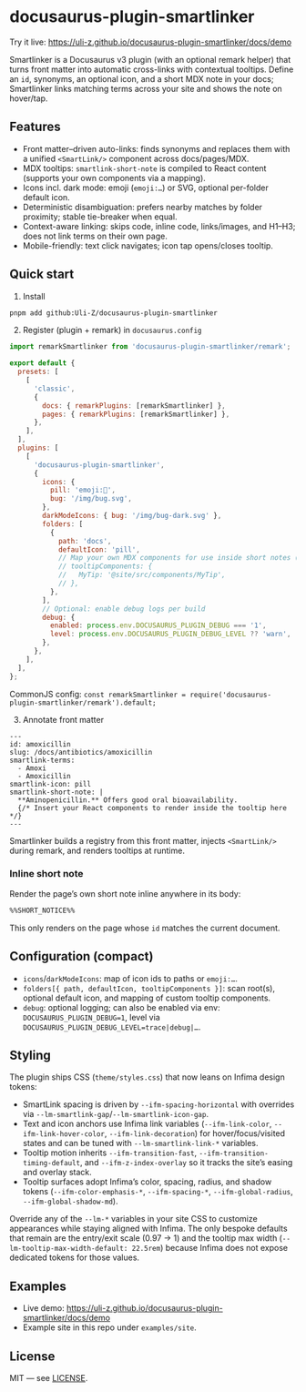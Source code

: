 # docusaurus-plugin-smartlinker

Try it live: https://uli-z.github.io/docusaurus-plugin-smartlinker/docs/demo

Smartlinker is a Docusaurus v3 plugin (with an optional remark helper) that turns front matter into automatic cross-links with contextual tooltips. Define an `id`, synonyms, an optional icon, and a short MDX note in your docs; Smartlinker links matching terms across your site and shows the note on hover/tap.

## Features

- Front matter–driven auto-links: finds synonyms and replaces them with a unified `<SmartLink/>` component across docs/pages/MDX.
- MDX tooltips: `smartlink-short-note` is compiled to React content (supports your own components via a mapping).
- Icons incl. dark mode: emoji (`emoji:…`) or SVG, optional per-folder default icon.
- Deterministic disambiguation: prefers nearby matches by folder proximity; stable tie-breaker when equal.
- Context-aware linking: skips code, inline code, links/images, and H1–H3; does not link terms on their own page.
- Mobile-friendly: text click navigates; icon tap opens/closes tooltip.

## Quick start

1) Install

```bash
pnpm add github:Uli-Z/docusaurus-plugin-smartlinker
```

2) Register (plugin + remark) in `docusaurus.config`

```js
import remarkSmartlinker from 'docusaurus-plugin-smartlinker/remark';

export default {
  presets: [
    [
      'classic',
      {
        docs: { remarkPlugins: [remarkSmartlinker] },
        pages: { remarkPlugins: [remarkSmartlinker] },
      },
    ],
  ],
  plugins: [
    [
      'docusaurus-plugin-smartlinker',
      {
        icons: {
          pill: 'emoji:💊',
          bug: '/img/bug.svg',
        },
        darkModeIcons: { bug: '/img/bug-dark.svg' },
        folders: [
          {
            path: 'docs',
            defaultIcon: 'pill',
            // Map your own MDX components for use inside short notes (tooltips)
            // tooltipComponents: {
            //   MyTip: '@site/src/components/MyTip',
            // },
          },
        ],
        // Optional: enable debug logs per build
        debug: {
          enabled: process.env.DOCUSAURUS_PLUGIN_DEBUG === '1',
          level: process.env.DOCUSAURUS_PLUGIN_DEBUG_LEVEL ?? 'warn',
        },
      },
    ],
  ],
};
```

CommonJS config: `const remarkSmartlinker = require('docusaurus-plugin-smartlinker/remark').default;`

3) Annotate front matter

```mdx
---
id: amoxicillin
slug: /docs/antibiotics/amoxicillin
smartlink-terms:
  - Amoxi
  - Amoxicillin
smartlink-icon: pill
smartlink-short-note: |
  **Aminopenicillin.** Offers good oral bioavailability.
  {/* Insert your React components to render inside the tooltip here */}
---
```

Smartlinker builds a registry from this front matter, injects `<SmartLink/>` during remark, and renders tooltips at runtime.

### Inline short note

Render the page’s own short note inline anywhere in its body:

```md
%%SHORT_NOTICE%%
```

This only renders on the page whose `id` matches the current document.

## Configuration (compact)

- `icons`/`darkModeIcons`: map of icon ids to paths or `emoji:…`.
- `folders[{ path, defaultIcon, tooltipComponents }]`: scan root(s), optional default icon, and mapping of custom tooltip components.
- `debug`: optional logging; can also be enabled via env: `DOCUSAURUS_PLUGIN_DEBUG=1`, level via `DOCUSAURUS_PLUGIN_DEBUG_LEVEL=trace|debug|…`.

## Styling

The plugin ships CSS (`theme/styles.css`) that now leans on Infima design tokens:

- SmartLink spacing is driven by `--ifm-spacing-horizontal` with overrides via `--lm-smartlink-gap`/`--lm-smartlink-icon-gap`.
- Text and icon anchors use Infima link variables (`--ifm-link-color`, `--ifm-link-hover-color`, `--ifm-link-decoration`) for hover/focus/visited states and can be tuned with `--lm-smartlink-link-*` variables.
- Tooltip motion inherits `--ifm-transition-fast`, `--ifm-transition-timing-default`, and `--ifm-z-index-overlay` so it tracks the site’s easing and overlay stack.
- Tooltip surfaces adopt Infima’s color, spacing, radius, and shadow tokens (`--ifm-color-emphasis-*`, `--ifm-spacing-*`, `--ifm-global-radius`, `--ifm-global-shadow-md`).

Override any of the `--lm-*` variables in your site CSS to customize appearances while staying aligned with Infima. The only bespoke defaults that remain are the entry/exit scale (0.97 → 1) and the tooltip max width (`--lm-tooltip-max-width-default: 22.5rem`) because Infima does not expose dedicated tokens for those values.

## Examples

- Live demo: https://uli-z.github.io/docusaurus-plugin-smartlinker/docs/demo
- Example site in this repo under `examples/site`.

## License

MIT — see [LICENSE](./LICENSE).
